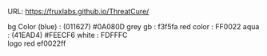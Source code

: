 URL:
https://fruxlabs.github.io/ThreatCure/


bg Color (blue) : (011627) #0A080D
grey gb : f3f5fa
red color : FF0022 
aqua : (41EAD4) #FEECF6
white : FDFFFC  
logo red ef0022ff  
